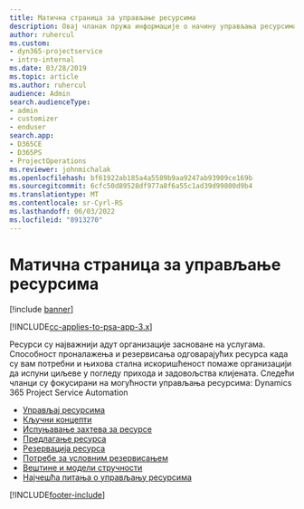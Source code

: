 ```yaml
---
title: Матична страница за управљање ресурсима
description: Овај чланак пружа информације о начину управљања ресурсима.
author: ruhercul
ms.custom:
- dyn365-projectservice
- intro-internal
ms.date: 03/28/2019
ms.topic: article
ms.author: ruhercul
audience: Admin
search.audienceType:
- admin
- customizer
- enduser
search.app:
- D365CE
- D365PS
- ProjectOperations
ms.reviewer: johnmichalak
ms.openlocfilehash: bf61922ab185a4a5589b9aa9247ab93909ce169b
ms.sourcegitcommit: 6cfc50d89528df977a8f6a55c1ad39d99800d9b4
ms.translationtype: MT
ms.contentlocale: sr-Cyrl-RS
ms.lasthandoff: 06/03/2022
ms.locfileid: "8913270"
---
```

# <a name="resource-management-home-page"></a>Матична страница за управљање ресурсима

[!include [banner](../includes/psa-now-project-operations.md)]

[!INCLUDE[cc-applies-to-psa-app-3.x](../includes/cc-applies-to-psa-app-3x.md)]

Ресурси су најважнији адут организације засноване на услугама. Способност проналажења и резервисања одговарајућих ресурса када су вам потребни и њихова стална искоришћеност помаже организацији да испуни циљеве у погледу прихода и задовољства клијената. Следећи чланци су фокусирани на могућности управљања ресурсима: Dynamics 365 Project Service Automation

- [Управљај ресурсима](manage-resources.md)
- [Кључни концепти](reports-key-concepts.md)
- [Испуњавање захтева за ресурсе](resource-management-fulfill-requests.md)
- [Предлагање ресурса](resource-management-propose-resources.md)
- [Резервација ресурса](resource-management-book-resources-scheduleboard.md)
- [Потребе за условним резервисањем](resource-management-softbook-requirements.md)
- [Вештине и модели стручности](resource-management-skills-proficiency.md)
- [Најчешћа питања о управљању ресурсима](resource-management-faq.md)


[!INCLUDE[footer-include](../includes/footer-banner.md)]
